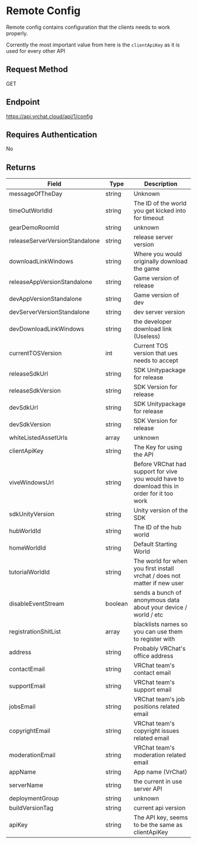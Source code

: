 # Remote Config

Remote config contains configuration that the clients needs to work properly.

Corrently the most important value from here is the `clientApiKey` as it is used for every other API 

## Request Method 
GET

## Endpoint
https://api.vrchat.cloud/api/1/config

## Requires Authentication
No

## Returns

Field | Type | Description
------|------|------------
messageOfTheDay | string | Unknown
timeOutWorldId | string | The ID of the world you get kicked into for timeout
gearDemoRoomId | string | unknown
releaseServerVersionStandalone | string | release server version
downloadLinkWindows | string | Where you would originally download the game
releaseAppVersionStandalone | string | Game version of release
devAppVersionStandalone | string | Game version of dev
devServerVersionStandalone | string | dev server version
devDownloadLinkWindows | string | the developer download link (Useless)
currentTOSVersion | int | Current TOS version that ues needs to accept
releaseSdkUrl | string | SDK Unitypackage for release
releaseSdkVersion | string | SDK Version for release
devSdkUrl | string | SDK Unitypackage for release
devSdkVersion | string | SDK Version for release
whiteListedAssetUrls | array | unknown
clientApiKey | string | The Key for using the API
viveWindowsUrl | string | Before VRChat had support for vive you would have to download this in order for it too work
sdkUnityVersion | string | Unity version of the SDK
hubWorldId | string | The ID of the hub world
homeWorldId | string | Default Starting World
tutorialWorldId | string | The world for when you first install vrchat / does not matter if new user
disableEventStream | boolean | sends a bunch of anonymous data about your device / world / etc
registrationShitList | array | blacklists names so you can use them to register with
address | string | Probably VRChat's office address
contactEmail | string | VRChat team's contact email
supportEmail | string | VRChat team's support email
jobsEmail | string | VRChat team's job positions related email
copyrightEmail | string | VRChat team's copyright issues related email
moderationEmail | string | VRChat team's moderation related email
appName | string | App name (VrChat)
serverName | string | the current in use server API
deploymentGroup | string | unknown
buildVersionTag | string | current api version
apiKey | string | The API key, seems to be the same as clientApiKey